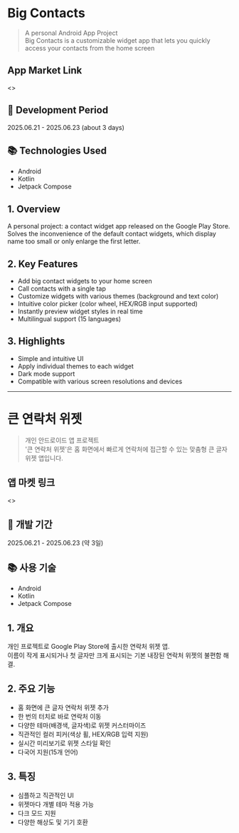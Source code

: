 # Big Contacts

> A personal Android App Project   
> Big Contacts is a customizable widget app that lets you quickly access your contacts from the home screen

## App Market Link

<>

## 📆 Development Period

2025.06.21 - 2025.06.23 (about 3 days)

## 📚 Technologies Used

- Android
- Kotlin
- Jetpack Compose

## 1. Overview

A personal project: a contact widget app released on the Google Play Store.
Solves the inconvenience of the default contact widgets, which display name too small or only enlarge the first letter.

## 2. Key Features

- Add big contact widgets to your home screen
- Call contacts with a single tap
- Customize widgets with various themes (background and text color)
- Intuitive color picker (color wheel, HEX/RGB input supported)
- Instantly preview widget styles in real time
- Multilingual support (15 languages)

## 3. Highlights

- Simple and intuitive UI
- Apply individual themes to each widget
- Dark mode support
- Compatible with various screen resolutions and devices

---

# 큰 연락처 위젯

> 개인 안드로이드 앱 프로젝트   
> '큰 연락처 위젯'은 홈 화면에서 빠르게 연락처에 접근할 수 있는 맞춤형 큰 글자 위젯 앱입니다.

## 앱 마켓 링크

<>

## 📆 개발 기간

2025.06.21 - 2025.06.23 (약 3일)

## 📚 사용 기술

- Android
- Kotlin
- Jetpack Compose

## 1. 개요

개인 프로젝트로 Google Play Store에 출시한 연락처 위젯 앱.   
이름이 작게 표시되거나 첫 글자만 크게 표시되는 기본 내장된 연락처 위젯의 불편함 해결.

## 2. 주요 기능

- 홈 화면에 큰 글자 연락처 위젯 추가
- 한 번의 터치로 바로 연락처 이동
- 다양한 테마(배경색, 글자색)로 위젯 커스터마이즈
- 직관적인 컬러 피커(색상 휠, HEX/RGB 입력 지원)
- 실시간 미리보기로 위젯 스타일 확인
- 다국어 지원(15개 언어)

## 3. 특징

- 심플하고 직관적인 UI
- 위젯마다 개별 테마 적용 가능
- 다크 모드 지원
- 다양한 해상도 및 기기 호환